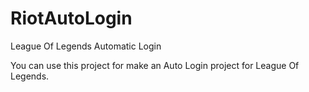 # RiotAutoLogin
League Of Legends Automatic Login

You can use this project for make an Auto Login project for League Of Legends.
